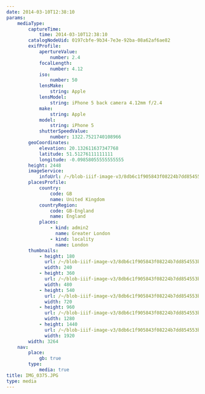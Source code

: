 ```yaml
---
date: 2014-03-10T12:38:10
params:
    mediaType:
        captureTime:
            time: 2014-03-10T12:38:10
        catalogNodeUid: 0197cbfe-9b34-7e3e-92ba-08a62af6ae82
        exifProfile:
            apertureValue:
                number: 2.4
            focalLength:
                number: 4.12
            iso:
                number: 50
            lensMake:
                string: Apple
            lensModel:
                string: iPhone 5 back camera 4.12mm f/2.4
            make:
                string: Apple
            model:
                string: iPhone 5
            shutterSpeedValue:
                number: 1322.7521740108966
        geoCoordinates:
            elevation: 20.132611637347768
            latitude: 51.51276111111111
            longitude: -0.09858055555555555
        height: 2448
        imageService:
            infoUrl: /~/blob-iiif-image-v3/8db6c1f905843f08224b7dd854553b9d1c50178118448e9acf952bbf965ce79c/info.json
        placesProfile:
            country:
                code: GB
                name: United Kingdom
            countryRegion:
                code: GB-England
                name: England
            places:
                - kind: admin2
                  name: Greater London
                - kind: locality
                  name: London
        thumbnails:
            - height: 180
              url: /~/blob-iiif-image-v3/8db6c1f905843f08224b7dd854553b9d1c50178118448e9acf952bbf965ce79c/full/240%2C180/0/default.jpg
              width: 240
            - height: 360
              url: /~/blob-iiif-image-v3/8db6c1f905843f08224b7dd854553b9d1c50178118448e9acf952bbf965ce79c/full/480%2C360/0/default.jpg
              width: 480
            - height: 540
              url: /~/blob-iiif-image-v3/8db6c1f905843f08224b7dd854553b9d1c50178118448e9acf952bbf965ce79c/full/720%2C540/0/default.jpg
              width: 720
            - height: 960
              url: /~/blob-iiif-image-v3/8db6c1f905843f08224b7dd854553b9d1c50178118448e9acf952bbf965ce79c/full/1280%2C960/0/default.jpg
              width: 1280
            - height: 1440
              url: /~/blob-iiif-image-v3/8db6c1f905843f08224b7dd854553b9d1c50178118448e9acf952bbf965ce79c/full/1920%2C1440/0/default.jpg
              width: 1920
        width: 3264
    nav:
        place:
            gb: true
        type:
            media: true
title: IMG_0375.JPG
type: media
---
```

